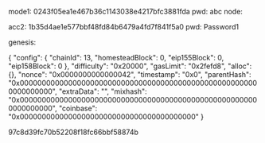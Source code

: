 mode1:
0243f05ea1e467b36c1143038e4217bfc3881fda
pwd:
abc
node:

acc2:
1b35d4ae1e577bbf48fd84b6479a4fd7f841f5a0
pwd:
Password1

genesis:

{
    "config": {
        "chainId": 13,
        "homesteadBlock": 0,
        "eip155Block": 0,
        "eip158Block": 0
    },
    "difficulty": "0x20000",
    "gasLimit": "0x2fefd8",
    "alloc": {},
    "nonce": "0x0000000000000042",
    "timestamp": "0x0",
    "parentHash": "0x0000000000000000000000000000000000000000000000000000000000000000",
    "extraData": "",
    "mixhash": "0x0000000000000000000000000000000000000000000000000000000000000000",
    "coinbase": "0x0000000000000000000000000000000000000000"
}

97c8d39fc70b52208f18fc66bbf58874b
